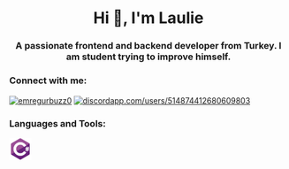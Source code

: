 <h1 align="center">Hi 👋, I'm Laulie</h1>
<h3 align="center">A passionate frontend and backend developer from Turkey. I am  student trying to improve himself.</h3>

<h3 align="left">Connect with me:</h3>
<p align="left">
<a href="https://instagram.com/emregurbuzz0" target="blank"><img align="center" src="https://raw.githubusercontent.com/rahuldkjain/github-profile-readme-generator/master/src/images/icons/Social/instagram.svg" alt="emregurbuzz0" height="30" width="40" /></a>
<a href="https://discord.gg/discordapp.com/users/514874412680609803" target="blank"><img align="center" src="https://raw.githubusercontent.com/rahuldkjain/github-profile-readme-generator/master/src/images/icons/Social/discord.svg" alt="discordapp.com/users/514874412680609803" height="30" width="40" /></a>
</p>

<h3 align="left">Languages and Tools:</h3>
<p align="left"> <a href="https://www.w3schools.com/cs/" target="_blank" rel="noreferrer"> <img src="https://raw.githubusercontent.com/devicons/devicon/master/icons/csharp/csharp-original.svg" alt="csharp" width="40" height="40"/></p>
